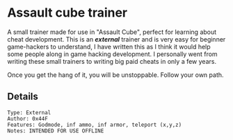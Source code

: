 # Assault cube trainer
A small trainer made for use in "Assault Cube", perfect for learning about cheat development. This is an ***external*** trainer and is very easy
for beginner game-hackers to understand, I have written this as I think it would help some people along in game hacking development. I personally
went from writing these small trainers to writing big paid cheats in only a few years.

Once you get the hang of it, you will be unstoppable. Follow your own path.

## Details

```
Type: External
Author: 0x44F
Features: Godmode, inf ammo, inf armor, teleport (x,y,z)
Notes: INTENDED FOR USE OFFLINE
```
